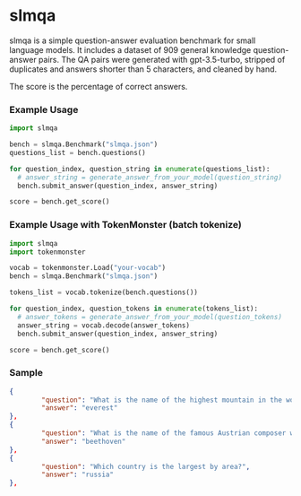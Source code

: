 # slmqa

slmqa is a simple question-answer evaluation benchmark for small language models. It includes a dataset of 909 general knowledge question-answer pairs. The QA pairs were generated with gpt-3.5-turbo, stripped of duplicates and answers shorter than 5 characters, and cleaned by hand.

The score is the percentage of correct answers.

### Example Usage

```python
import slmqa

bench = slmqa.Benchmark("slmqa.json")
questions_list = bench.questions()

for question_index, question_string in enumerate(questions_list):
  # answer_string = generate_answer_from_your_model(question_string)
  bench.submit_answer(question_index, answer_string)

score = bench.get_score()
```

### Example Usage with TokenMonster (batch tokenize)

```python
import slmqa
import tokenmonster

vocab = tokenmonster.Load("your-vocab")
bench = slmqa.Benchmark("slmqa.json")

tokens_list = vocab.tokenize(bench.questions())

for question_index, question_tokens in enumerate(tokens_list):
  # answer_tokens = generate_answer_from_your_model(question_tokens)
  answer_string = vocab.decode(answer_tokens)
  bench.submit_answer(question_index, answer_string)

score = bench.get_score()
```

### Sample

```json
{
        "question": "What is the name of the highest mountain in the world?",
        "answer": "everest"
},
{
        "question": "What is the name of the famous Austrian composer who wrote the Ninth Symphony?",
        "answer": "beethoven"
},
{
        "question": "Which country is the largest by area?",
        "answer": "russia"
},
```
